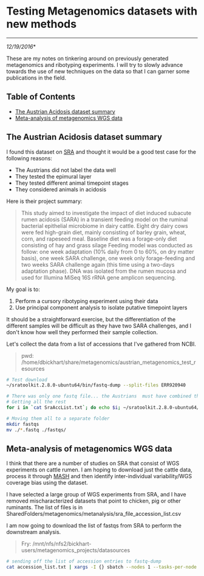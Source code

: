 # Testing Metagenomics datasets with new methods
---
*12/19/2016**

These are my notes on tinkering around on previously generated metagenomics and ribotyping experiments. I will try to slowly advance towards the use of new techniques on the data so that I can garner some publications in the field.

## Table of Contents
* [The Austrian Acidosis dataset summary](#austriansummary)
* [Meta-analysis of metagenomics WGS data](#metanalysis)


<a name="austriansummary"></a>
## The Austrian Acidosis dataset summary

I found this dataset on [SRA](https://www.ncbi.nlm.nih.gov/bioproject/PRJEB9353) and thought it would be a good test case for the following reasons:

* The Austrians did not label the data well
* They tested the epimural layer
* They tested different animal timepoint stages
* They considered animals in acidosis

Here is their project summary:

> This study aimed to investigate the impact of diet induced subacute rumen acidosis (SARA) in a transient feeding model on the ruminal bacterial epithelial microbiome in dairy cattle. Eight dry dairy cows were fed high-grain diet, mainly consisting of barley grain, wheat, corn, and rapeseed meal. Baseline diet was a forage-only diet consisting of hay and grass silage Feeding model was conducted as follow: one week adaptation (10% daily from 0 to 60%, on dry matter basis), one week SARA challenge, one week only forage-feeding and two weeks SARA challenge again (this time using a two-days adaptation phase). DNA was isolated from the rumen mucosa and used for Illumina MiSeq 16S rRNA gene amplicon sequencing.

My goal is to: 

1. Perform a cursory ribotyping experiment using their data
2. Use principal component analysis to isolate putative timepoint layers

It should be a straightforward exercise, but the differentiation of the different samples will be difficult as they have two SARA challenges, and I don't know how well they performed their sample collection.

Let's collect the data from a list of accessions that I've gathered from NCBI.

> pwd: /home/dbickhart/share/metagenomics/austrian_metagenomics_test_resources

```bash
# Test download
~/sratoolkit.2.8.0-ubuntu64/bin/fastq-dump --split-files ERR920940

# There was only one fastq file... the Austrians  must have combined their reads from the MiSeq into a long, overlapping read
# Getting all the rest
for i in `cat SraAccList.txt`; do echo $i; ~/sratoolkit.2.8.0-ubuntu64/bin/fastq-dump --split-files $i; done

# Moving them all to a separate folder
mkdir fastqs
mv ./*.fastq ./fastqs/
```

<a name="metanalysis"></a>
## Meta-analysis of metagenomics WGS data

I think that there are a number of studies on SRA that consist of WGS experiments on cattle rumen. I am hoping to download just the cattle data, process it through [MASH](https://github.com/marbl/Mash) and then identify inter-individual variability/WGS coverage bias using the dataset.

I have selected a large group of WGS experiments from SRA, and I have removed mischaracterized datasets that point to chicken, pig or other ruminants. The list of files is in SharedFolders/metagenomics/metanalysis/sra_file_accession_list.csv

I am now going to download the list of fastqs from SRA to perform the downstream analysis.

> Fry: /mnt/nfs/nfs2/bickhart-users/metagenomics_projects/datasources

```bash
# sending off the list of accession entries to fastq-dump
cat accession_list.txt | xargs -I {} sbatch --nodes 1 --tasks-per-node 1 --mem 500 --wrap="/mnt/nfs/nfs2/bickhart-users/binaries/sratoolkit.2.8.1-centos_linux64/bin/fastq-dump.2 -I --split-files {}"
```

